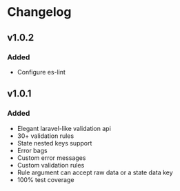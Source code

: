 # Changelog

## v1.0.2
### Added
- Configure es-lint

## v1.0.1
### Added
-   Elegant laravel-like validation api
-   30+ validation rules
-   State nested keys support
-   Error bags
-   Custom error messages
-   Custom validation rules
-   Rule argument can accept raw data or a state data key
-   100% test coverage
